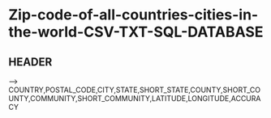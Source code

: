 # Zip-code-of-all-countries-cities-in-the-world-CSV-TXT-SQL-DATABASE

## HEADER
--> COUNTRY,POSTAL_CODE,CITY,STATE,SHORT_STATE,COUNTY,SHORT_COUNTY,COMMUNITY,SHORT_COMMUNITY,LATITUDE,LONGITUDE,ACCURACY

